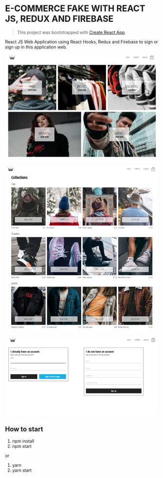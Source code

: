 # E-COMMERCE FAKE WITH REACT JS, REDUX AND FIREBASE

> This project was bootstrapped with [Create React App](https://github.com/facebook/create-react-app).

React JS Web Application using React Hooks, Redux and Firebase to sign or sign up in this application web.

![app react-countries](https://github.com/V-Coyote/react-ecommerce/blob/master/public/ecommerce-1.png?raw=true)

![app react-countries](https://github.com/V-Coyote/react-ecommerce/blob/master/public/ecommerce-2.png?raw=true)

![app react-countries](https://github.com/V-Coyote/react-ecommerce/blob/master/public/ecommerce-3.png?raw=true)

## How to start

1. npm install
2. npm start

or

1. yarn
2. yarn start